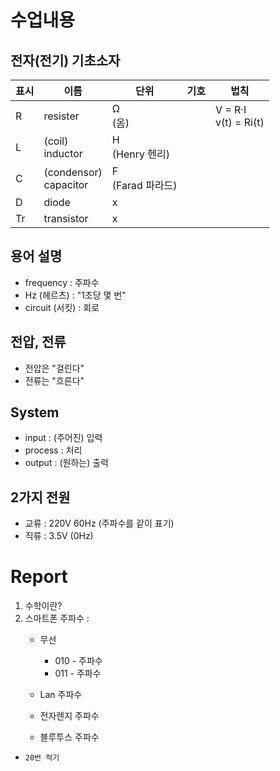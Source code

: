 # 수업내용

## 전자(전기) 기초소자
| 표시 | 이름 | 단위 | 기호 | 법칙 |
| - | -                          | - | - | - |
| R | resister                   | Ω <br> (옴) |  | V = R·I <br> v(t) = Ri(t) |
| L | (coil) <br> inductor       | H <br> (Henry 헨리) |  |  |
| C | (condensor) <br> capacitor | F <br> (Farad 파라드) |  |  |
| D | diode         | x |  |  |
| Tr | transistor   | x |  |  |

## 용어 설명

- frequency : 주파수
- Hz (헤르츠) : "1초당 몇 번"
- circuit (서킷) : 회로

## 전압, 전류
- 전압은 "걸린다"
- 전류는 "흐른다"

## System

- input : (주어진) 입력
- process : 처리
- output : (원하는) 출력

## 2가지 전원

- 교류 : 220V 60Hz (주파수를 같이 표기)
- 직류 : 3.5V (0Hz)



# Report
1. 수학이란?
2. 스마트폰 주파수 :
    - 무선
        - 010 - 주파수
        - 011 - 주파수

    - Lan 주파수
    - 전자렌지 주파수
    - 블루투스 주파수

- `20번 적기`